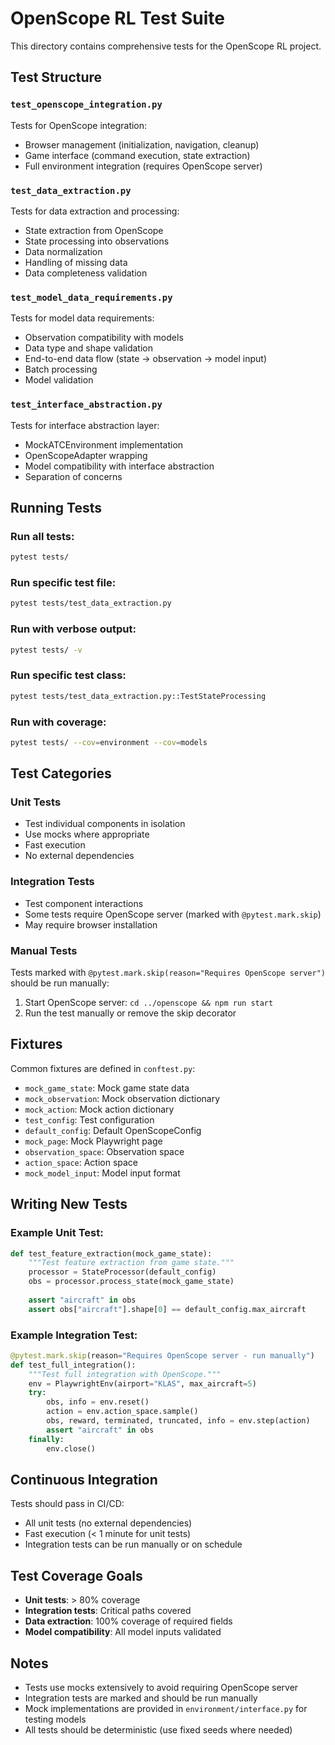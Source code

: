 # OpenScope RL Test Suite

This directory contains comprehensive tests for the OpenScope RL project.

## Test Structure

### `test_openscope_integration.py`
Tests for OpenScope integration:
- Browser management (initialization, navigation, cleanup)
- Game interface (command execution, state extraction)
- Full environment integration (requires OpenScope server)

### `test_data_extraction.py`
Tests for data extraction and processing:
- State extraction from OpenScope
- State processing into observations
- Data normalization
- Handling of missing data
- Data completeness validation

### `test_model_data_requirements.py`
Tests for model data requirements:
- Observation compatibility with models
- Data type and shape validation
- End-to-end data flow (state → observation → model input)
- Batch processing
- Model validation

### `test_interface_abstraction.py`
Tests for interface abstraction layer:
- MockATCEnvironment implementation
- OpenScopeAdapter wrapping
- Model compatibility with interface abstraction
- Separation of concerns

## Running Tests

### Run all tests:
```bash
pytest tests/
```

### Run specific test file:
```bash
pytest tests/test_data_extraction.py
```

### Run with verbose output:
```bash
pytest tests/ -v
```

### Run specific test class:
```bash
pytest tests/test_data_extraction.py::TestStateProcessing
```

### Run with coverage:
```bash
pytest tests/ --cov=environment --cov=models
```

## Test Categories

### Unit Tests
- Test individual components in isolation
- Use mocks where appropriate
- Fast execution
- No external dependencies

### Integration Tests
- Test component interactions
- Some tests require OpenScope server (marked with `@pytest.mark.skip`)
- May require browser installation

### Manual Tests
Tests marked with `@pytest.mark.skip(reason="Requires OpenScope server")` should be run manually:
1. Start OpenScope server: `cd ../openscope && npm run start`
2. Run the test manually or remove the skip decorator

## Fixtures

Common fixtures are defined in `conftest.py`:
- `mock_game_state`: Mock game state data
- `mock_observation`: Mock observation dictionary
- `mock_action`: Mock action dictionary
- `test_config`: Test configuration
- `default_config`: Default OpenScopeConfig
- `mock_page`: Mock Playwright page
- `observation_space`: Observation space
- `action_space`: Action space
- `mock_model_input`: Model input format

## Writing New Tests

### Example Unit Test:
```python
def test_feature_extraction(mock_game_state):
    """Test feature extraction from game state."""
    processor = StateProcessor(default_config)
    obs = processor.process_state(mock_game_state)
    
    assert "aircraft" in obs
    assert obs["aircraft"].shape[0] == default_config.max_aircraft
```

### Example Integration Test:
```python
@pytest.mark.skip(reason="Requires OpenScope server - run manually")
def test_full_integration():
    """Test full integration with OpenScope."""
    env = PlaywrightEnv(airport="KLAS", max_aircraft=5)
    try:
        obs, info = env.reset()
        action = env.action_space.sample()
        obs, reward, terminated, truncated, info = env.step(action)
        assert "aircraft" in obs
    finally:
        env.close()
```

## Continuous Integration

Tests should pass in CI/CD:
- All unit tests (no external dependencies)
- Fast execution (< 1 minute for unit tests)
- Integration tests can be run manually or on schedule

## Test Coverage Goals

- **Unit tests**: > 80% coverage
- **Integration tests**: Critical paths covered
- **Data extraction**: 100% coverage of required fields
- **Model compatibility**: All model inputs validated

## Notes

- Tests use mocks extensively to avoid requiring OpenScope server
- Integration tests are marked and should be run manually
- Mock implementations are provided in `environment/interface.py` for testing models
- All tests should be deterministic (use fixed seeds where needed)

